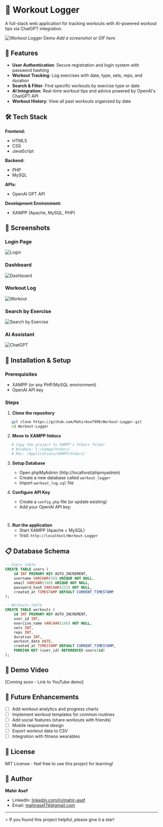 # 💪 Workout Logger

A full-stack web application for tracking workouts with AI-powered workout tips via ChatGPT integration.

![Workout Logger Demo](screenshots/demo.gif)
*Add a screenshot or GIF here*

## 🎯 Features

- **User Authentication**: Secure registration and login system with password hashing
- **Workout Tracking**: Log exercises with date, type, sets, reps, and duration
- **Search & Filter**: Find specific workouts by exercise type or date
- **AI Integration**: Real-time workout tips and advice powered by OpenAI's ChatGPT API
- **Workout History**: View all past workouts organized by date

## 🛠️ Tech Stack

**Frontend:**
- HTML5
- CSS
- JavaScript

**Backend:**
- PHP
- MySQL

**APIs:**
- OpenAI GPT API

**Development Environment:**
- XAMPP (Apache, MySQL, PHP)

## 📸 Screenshots

### Login Page
![Login](final-project/screenshots/login.jpg)

### Dashboard
![Dashboard](final-project/screenshots/dashboard.jpg)

### Workout Log
![Workout](final-project/screenshots/Workout_Logger.jpg)

### Search by Exercise
![Search by Exercise](final-project/screenshots/search_exercise.jpg)

### AI Assistant
![ChatGPT](final-project/screenshots/AI_help.jpg)

## 🚀 Installation & Setup

### Prerequisites
- XAMPP (or any PHP/MySQL environment)
- OpenAI API key

### Steps

1. **Clone the repository**
```bash
   git clone https://github.com/MahirAsef999/Workout-Logger.git
   cd Workout-Logger
```

2. **Move to XAMPP htdocs**
```bash
   # Copy the project to XAMPP's htdocs folder
   # Windows: C:/xampp/htdocs/
   # Mac: /Applications/XAMPP/htdocs/
```

3. **Setup Database**
   - Open phpMyAdmin (http://localhost/phpmyadmin)
   - Create a new database called `workout_logger`
   - Import `workout_log.sql` file

4. **Configure API Key**
   - Create a `config.php` file (or update existing)
   - Add your OpenAI API key:
```php
   
```

5. **Run the application**
   - Start XAMPP (Apache + MySQL)
   - Visit: `http://localhost/Workout-Logger`

## 📋 Database Schema
```sql
-- Users table
CREATE TABLE users (
    id INT PRIMARY KEY AUTO_INCREMENT,
    username VARCHAR(50) UNIQUE NOT NULL,
    email VARCHAR(100) UNIQUE NOT NULL,
    password_hash VARCHAR(255) NOT NULL,
    created_at TIMESTAMP DEFAULT CURRENT_TIMESTAMP
);

-- Workouts table
CREATE TABLE workouts (
    id INT PRIMARY KEY AUTO_INCREMENT,
    user_id INT,
    exercise_name VARCHAR(100) NOT NULL,
    sets INT,
    reps INT,
    duration INT,
    workout_date DATE,
    created_at TIMESTAMP DEFAULT CURRENT_TIMESTAMP,
    FOREIGN KEY (user_id) REFERENCES users(id)
);
```

## 🎥 Demo Video

[Coming soon - Link to YouTube demo]

## 🔮 Future Enhancements

- [ ] Add workout analytics and progress charts
- [ ] Implement workout templates for common routines
- [ ] Add social features (share workouts with friends)
- [ ] Mobile responsive design
- [ ] Export workout data to CSV
- [ ] Integration with fitness wearables

## 📝 License

MIT License - feel free to use this project for learning!

## 👤 Author

**Mahir Asef**
- LinkedIn: [linkedin.com/in/mahir-asef](https://www.linkedin.com/in/mahir-asef-46b3ba203/)
- Email: mahirasef74@gmail.com

---

⭐ If you found this project helpful, please give it a star!
